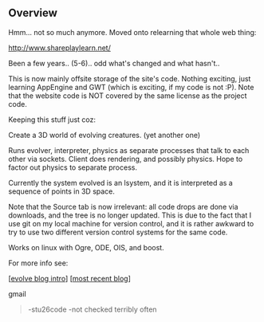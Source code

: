 ## Overview ##

Hmm... not so much anymore.
Moved onto relearning that whole web thing:

http://www.shareplaylearn.net/

Been a few years.. (5-6).. odd what's changed and what hasn't..

This is now mainly offsite storage of the site's code. Nothing exciting, just learning AppEngine and GWT (which is exciting, if my code is not :P). Note that the website code is NOT covered by the same license as the project code.

Keeping this stuff just coz:

Create a 3D world of evolving creatures. (yet another one)

Runs evolver, interpreter, physics as separate processes that talk to each other via sockets. Client does rendering, and possibly physics. Hope to factor out physics to separate process.

Currently the system evolved is an lsystem, and it is interpreted as a sequence of points in 3D space.

Note that the Source tab is now irrelevant: all code drops are done via downloads, and the tree is no longer updated. This is due to the fact that I use git on my local machine for version control, and it is rather awkward to try to use two different version control systems for the same code.

Works on linux with Ogre, ODE, OIS, and boost.

For more info see:

[[evolve blog intro](http://evolve-the-balls.blogspot.com/2007/06/intro.html)]
[[most recent blog](http://evolve-the-balls.blogspot.com/)]

gmail
> -stu26code
> -not checked terribly often
